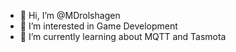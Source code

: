 - 👋 Hi, I’m @MDrolshagen
- 👀 I’m interested in Game Development
- 🌱 I’m currently learning about MQTT and Tasmota


<!---
MDrolshagen/MDrolshagen is a ✨ special ✨ repository because its `README.md` (this file) appears on your GitHub profile.
You can click the Preview link to take a look at your changes.
--->
